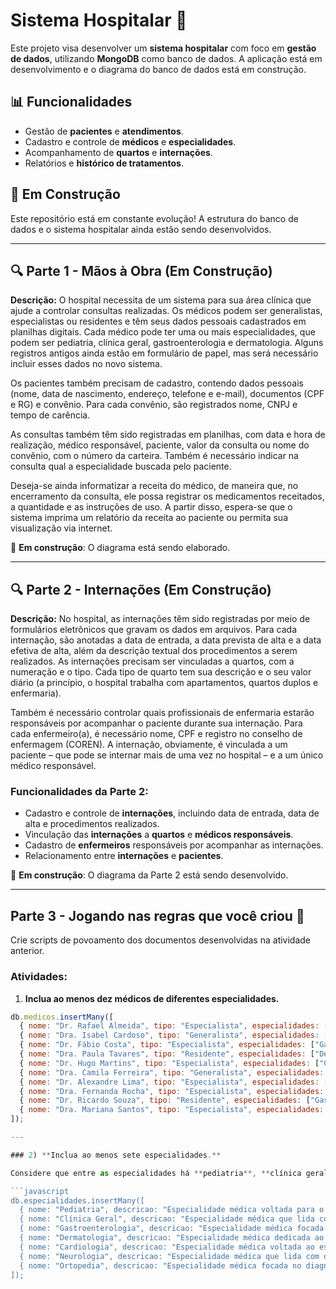 # Sistema Hospitalar 🏥

Este projeto visa desenvolver um **sistema hospitalar** com foco em **gestão de dados**, utilizando **MongoDB** como banco de dados. A aplicação está em desenvolvimento e o diagrama do banco de dados está em construção.

## 📊 Funcionalidades
- Gestão de **pacientes** e **atendimentos**.
- Cadastro e controle de **médicos** e **especialidades**.
- Acompanhamento de **quartos** e **internações**.
- Relatórios e **histórico de tratamentos**.

## 🚧 Em Construção
Este repositório está em constante evolução! A estrutura do banco de dados e o sistema hospitalar ainda estão sendo desenvolvidos.

---

## 🔍 Parte 1 - Mãos à Obra (Em Construção)

**Descrição:**
O hospital necessita de um sistema para sua área clínica que ajude a controlar consultas realizadas. Os médicos podem ser generalistas, especialistas ou residentes e têm seus dados pessoais cadastrados em planilhas digitais. Cada médico pode ter uma ou mais especialidades, que podem ser pediatria, clínica geral, gastroenterologia e dermatologia. Alguns registros antigos ainda estão em formulário de papel, mas será necessário incluir esses dados no novo sistema.

Os pacientes também precisam de cadastro, contendo dados pessoais (nome, data de nascimento, endereço, telefone e e-mail), documentos (CPF e RG) e convênio. Para cada convênio, são registrados nome, CNPJ e tempo de carência.

As consultas também têm sido registradas em planilhas, com data e hora de realização, médico responsável, paciente, valor da consulta ou nome do convênio, com o número da carteira. Também é necessário indicar na consulta qual a especialidade buscada pelo paciente.

Deseja-se ainda informatizar a receita do médico, de maneira que, no encerramento da consulta, ele possa registrar os medicamentos receitados, a quantidade e as instruções de uso. A partir disso, espera-se que o sistema imprima um relatório da receita ao paciente ou permita sua visualização via internet.

🔨 **Em construção**: O diagrama está sendo elaborado.

---

## 🔍 Parte 2 - Internações (Em Construção)

**Descrição:**
No hospital, as internações têm sido registradas por meio de formulários eletrônicos que gravam os dados em arquivos. Para cada internação, são anotadas a data de entrada, a data prevista de alta e a data efetiva de alta, além da descrição textual dos procedimentos a serem realizados. As internações precisam ser vinculadas a quartos, com a numeração e o tipo. Cada tipo de quarto tem sua descrição e o seu valor diário (a princípio, o hospital trabalha com apartamentos, quartos duplos e enfermaria).

Também é necessário controlar quais profissionais de enfermaria estarão responsáveis por acompanhar o paciente durante sua internação. Para cada enfermeiro(a), é necessário nome, CPF e registro no conselho de enfermagem (COREN). A internação, obviamente, é vinculada a um paciente – que pode se internar mais de uma vez no hospital – e a um único médico responsável.

### Funcionalidades da Parte 2:
- Cadastro e controle de **internações**, incluindo data de entrada, data de alta e procedimentos realizados.
- Vinculação das **internações** a **quartos** e **médicos responsáveis**.
- Cadastro de **enfermeiros** responsáveis por acompanhar as internações.
- Relacionamento entre **internações** e **pacientes**.

🔨 **Em construção**: O diagrama da Parte 2 está sendo desenvolvido.

---
## Parte 3 - Jogando nas regras que você criou 🚀

Crie scripts de povoamento dos documentos desenvolvidas na atividade anterior.

### Atividades:

1) **Inclua ao menos dez médicos de diferentes especialidades.**

```javascript
db.medicos.insertMany([
  { nome: "Dr. Rafael Almeida", tipo: "Especialista", especialidades: ["Pediatria"], contato: { telefone: "123456789", email: "rafael.almeida@email.com" }, documentos: { CPF: "123.456.789-10", RG: "MG123456" } },
  { nome: "Dra. Isabel Cardoso", tipo: "Generalista", especialidades: ["Clínica Geral"], contato: { telefone: "987654321", email: "isabel.cardoso@email.com" }, documentos: { CPF: "987.654.321-00", RG: "SP987654" } },
  { nome: "Dr. Fábio Costa", tipo: "Especialista", especialidades: ["Gastroenterologia"], contato: { telefone: "112233445", email: "fabio.costa@email.com" }, documentos: { CPF: "456.123.789-21", RG: "RJ456123" } },
  { nome: "Dra. Paula Tavares", tipo: "Residente", especialidades: ["Dermatologia"], contato: { telefone: "332211665", email: "paula.tavares@email.com" }, documentos: { CPF: "564.789.123-00", RG: "PR564789" } },
  { nome: "Dr. Hugo Martins", tipo: "Especialista", especialidades: ["Cardiologia"], contato: { telefone: "445566778", email: "hugo.martins@email.com" }, documentos: { CPF: "124.567.890-12", RG: "BA124567" } },
  { nome: "Dra. Camila Ferreira", tipo: "Generalista", especialidades: ["Clínica Geral"], contato: { telefone: "556677889", email: "camila.ferreira@email.com" }, documentos: { CPF: "789.456.123-45", RG: "CE789456" } },
  { nome: "Dr. Alexandre Lima", tipo: "Especialista", especialidades: ["Neurologia"], contato: { telefone: "223344556", email: "alexandre.lima@email.com" }, documentos: { CPF: "321.654.987-32", RG: "RS321654" } },
  { nome: "Dra. Fernanda Rocha", tipo: "Especialista", especialidades: ["Ortopedia"], contato: { telefone: "667788990", email: "fernanda.rocha@email.com" }, documentos: { CPF: "765.432.109-98", RG: "GO765432" } },
  { nome: "Dr. Ricardo Souza", tipo: "Residente", especialidades: ["Gastroenterologia"], contato: { telefone: "334455667", email: "ricardo.souza@email.com" }, documentos: { CPF: "910.111.213-31", RG: "SC910111" } },
  { nome: "Dra. Mariana Santos", tipo: "Especialista", especialidades: ["Cardiologia"], contato: { telefone: "998877665", email: "mariana.santos@email.com" }, documentos: { CPF: "215.314.151-41", RG: "DF215314" } }
]);

---

### 2) **Inclua ao menos sete especialidades.**

Considere que entre as especialidades há **pediatria**, **clínica geral**, **gastroenterologia** e **dermatologia**. Aqui está o script para povoar as especialidades no banco de dados:

```javascript
db.especialidades.insertMany([
  { nome: "Pediatria", descricao: "Especialidade médica voltada para o atendimento de crianças e adolescentes." },
  { nome: "Clínica Geral", descricao: "Especialidade médica que lida com diagnósticos e tratamentos gerais." },
  { nome: "Gastroenterologia", descricao: "Especialidade médica focada no sistema digestivo e doenças relacionadas." },
  { nome: "Dermatologia", descricao: "Especialidade médica dedicada ao estudo da pele e suas doenças." },
  { nome: "Cardiologia", descricao: "Especialidade médica voltada ao estudo e tratamento das doenças do coração." },
  { nome: "Neurologia", descricao: "Especialidade médica que lida com o sistema nervoso e suas patologias." },
  { nome: "Ortopedia", descricao: "Especialidade médica focada no diagnóstico e tratamento de doenças ósseas e articulares." }
]);

